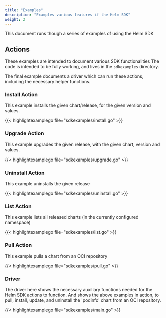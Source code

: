 ```yaml
---
title: "Examples"
description: "Examples various features if the Helm SDK"
weight: 2
---
```


This document runs though a series of examples of using the Helm SDK

## Actions

These examples are intended to document various SDK functionalities  The code is intended to be fully working, and lives in the `sdkexamples` directory.

The final example documents a driver which can run these actions, including the necessary helper functions.

### Install Action

This example installs the given chart/release, for the given version and values.

{{< highlightexamplego file="sdkexamples/install.go" >}}

### Upgrade Action

This example upgrades the given release, with the given chart, version and values.

{{< highlightexamplego file="sdkexamples/upgrade.go" >}}

### Uninstall Action

This example uninstalls the given release

{{< highlightexamplego file="sdkexamples/uninstall.go" >}}

### List Action

This example lists all released charts (in the currently configured namespace)

{{< highlightexamplego file="sdkexamples/list.go" >}}

### Pull Action

This example pulls a chart from an OCI repository

{{< highlightexamplego file="sdkexamples/pull.go" >}}

### Driver

The driver here shows the necessary auxillary functions needed for the Helm SDK actions to function. And shows the above examples in action, to pull, install, update, and uninstall the 'podinfo' chart from an OCI repository.

{{< highlightexamplego file="sdkexamples/main.go" >}}
